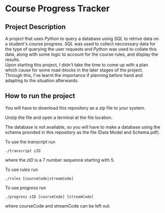 # Course Progress Tracker
## Project Description
A project that uses *Python* to query a database using *SQL* to retrive data on a student's course progress. *SQL* was used to collect neccessary data for the type of querying the user requests and *Python* was used to collate this data, along with some logic to account for the course rules, and display the results.</br>
Upon starting this project, I didn't take the time to come up with a plan which cause for some road-blocks in the later stages of the project. Through this, I've learnt the importance if planning before hand and adapting to the situation afterwards.

## How to run the project
You will have to download this repository as a zip file to your system.

Unzip the file and open a terminal at the file location. 

The database is not available, so you will have to make a database using the schema provided in this repository as the file (Data Model and Schema.pdf).

To use the *transcript* run 
```shell
./transcript zID
```
where the *zID* is a 7 number sequence starting with 5.

To use *rules* run
```shell
./rules [courseCode|streamCode]
```

To use *progress* run
```shell
./progress zID [courseCode] [streamCode]
```
where courseCode and streamCode can be left out.

